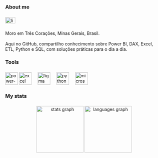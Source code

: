 <h3 align="left">About me</h3>

###

<div align="left">
  <a href="https://www.linkedin.com/in/mateusclaudinofernando/" target="_blank">
    <img src="https://raw.githubusercontent.com/maurodesouza/profile-readme-generator/master/src/assets/icons/social/linkedin/default.svg" width="32" height="20" alt="linkedin logo"  />
  </a>
</div>

###

<p align="left">Moro em Três Corações, Minas Gerais, Brasil.<br><br>Aqui no GitHub, compartilho conhecimento sobre Power BI, DAX, Excel, ETL, Python e SQL, com soluções práticas para o dia a dia.</p>

###

<h3 align="left">Tools</h3>

###

<div align="left">
   <img src="https://img.icons8.com/fluency/48/power-bi-2021.png" width="40" height="40" alt="power-bi logo" />
 <img src="https://img.icons8.com/fluency/48/microsoft-excel-2019.png" width="40" height="40" alt="excel logo" />
  <img width="12" />
  <img src="https://cdn.jsdelivr.net/gh/devicons/devicon/icons/figma/figma-original.svg" height="40" alt="figma logo"  />
  <img width="12" />
  <img src="https://cdn.jsdelivr.net/gh/devicons/devicon/icons/python/python-original.svg" height="40" alt="python logo"  />
  <img width="12" />
  <img src="https://cdn.jsdelivr.net/gh/devicons/devicon/icons/microsoftsqlserver/microsoftsqlserver-plain.svg" height="40" alt="microsoftsqlserver logo"  />
  <img width="12" />

###

<h3 align="left">My stats</h3>

###

<div align="center">
  <img src="https://github-readme-stats.vercel.app/api?username=MateusCfo&hide_title=false&hide_rank=false&show_icons=true&include_all_commits=true&count_private=true&disable_animations=false&theme=dark&locale=en&hide_border=false&order=1" height="150" alt="stats graph"  />
  <img src="https://github-readme-stats.vercel.app/api/top-langs?username=MateusCfo&locale=en&hide_title=false&layout=compact&card_width=320&langs_count=5&theme=dark&hide_border=false&order=2" height="150" alt="languages graph"  />
</div>

###
